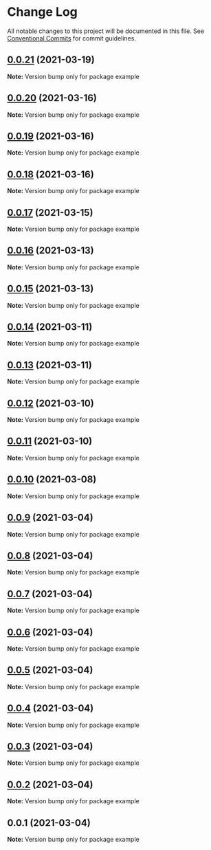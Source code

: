 # Change Log

All notable changes to this project will be documented in this file.
See [Conventional Commits](https://conventionalcommits.org) for commit guidelines.

## [0.0.21](https://github.com/tajo/ladle/compare/example@0.0.20...example@0.0.21) (2021-03-19)

**Note:** Version bump only for package example





## [0.0.20](https://github.com/tajo/ladle/compare/example@0.0.19...example@0.0.20) (2021-03-16)

**Note:** Version bump only for package example





## [0.0.19](https://github.com/tajo/ladle/compare/example@0.0.18...example@0.0.19) (2021-03-16)

**Note:** Version bump only for package example





## [0.0.18](https://github.com/tajo/ladle/compare/example@0.0.17...example@0.0.18) (2021-03-16)

**Note:** Version bump only for package example





## [0.0.17](https://github.com/tajo/ladle/compare/example@0.0.16...example@0.0.17) (2021-03-15)

**Note:** Version bump only for package example





## [0.0.16](https://github.com/tajo/ladle/compare/example@0.0.15...example@0.0.16) (2021-03-13)

**Note:** Version bump only for package example





## [0.0.15](https://github.com/tajo/ladle/compare/example@0.0.14...example@0.0.15) (2021-03-13)

**Note:** Version bump only for package example





## [0.0.14](https://github.com/tajo/ladle/compare/example@0.0.13...example@0.0.14) (2021-03-11)

**Note:** Version bump only for package example





## [0.0.13](https://github.com/tajo/ladle/compare/example@0.0.12...example@0.0.13) (2021-03-11)

**Note:** Version bump only for package example





## [0.0.12](https://github.com/tajo/ladle/compare/example@0.0.11...example@0.0.12) (2021-03-10)

**Note:** Version bump only for package example





## [0.0.11](https://github.com/tajo/ladle/compare/example@0.0.10...example@0.0.11) (2021-03-10)

**Note:** Version bump only for package example





## [0.0.10](https://github.com/tajo/ladle/compare/example@0.0.9...example@0.0.10) (2021-03-08)

**Note:** Version bump only for package example





## [0.0.9](https://github.com/tajo/ladle/compare/example@0.0.8...example@0.0.9) (2021-03-04)

**Note:** Version bump only for package example





## [0.0.8](https://github.com/tajo/ladle/compare/example@0.0.7...example@0.0.8) (2021-03-04)

**Note:** Version bump only for package example





## [0.0.7](https://github.com/tajo/ladle/compare/example@0.0.6...example@0.0.7) (2021-03-04)

**Note:** Version bump only for package example





## [0.0.6](https://github.com/tajo/ladle/compare/example@0.0.5...example@0.0.6) (2021-03-04)

**Note:** Version bump only for package example





## [0.0.5](https://github.com/tajo/ladle/compare/example@0.0.4...example@0.0.5) (2021-03-04)

**Note:** Version bump only for package example





## [0.0.4](https://github.com/tajo/ladle/compare/example@0.0.3...example@0.0.4) (2021-03-04)

**Note:** Version bump only for package example





## [0.0.3](https://github.com/tajo/ladle/compare/example@0.0.2...example@0.0.3) (2021-03-04)

**Note:** Version bump only for package example





## [0.0.2](https://github.com/tajo/ladle/compare/example@0.0.1...example@0.0.2) (2021-03-04)

**Note:** Version bump only for package example





## 0.0.1 (2021-03-04)

**Note:** Version bump only for package example
